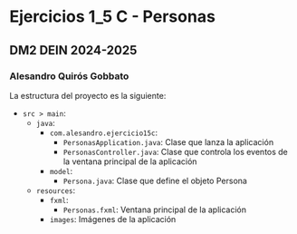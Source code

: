 # Ejercicios 1_5 C - Personas
## DM2 DEIN 2024-2025
### Alesandro Quirós Gobbato

La estructura del proyecto es la siguiente:
- `src > main`:
    - `java`:
        - `com.alesandro.ejercicio15c`:
            - `PersonasApplication.java`: Clase que lanza la aplicación
            - `PersonasController.java`: Clase que controla los eventos de la ventana principal de la aplicación
        - `model`:
            - `Persona.java`: Clase que define el objeto Persona
    - `resources`:
        - `fxml`:
            - `Personas.fxml`: Ventana principal de la aplicación
        - `images`: Imágenes de la aplicación